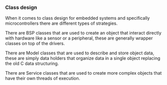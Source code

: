 ### Class design
When it comes to class design for embedded systems and specifically microcontrollers there are different types of strategies.

There are BSP classes that are used to create an object that interact directly with hardware like a sensor or a peripheral, these are generally wrapper classes on top of the drivers.

There are Model classes that are used to describe and store object data, these are simply data holders that organize data in a single object replacing the old C data structuring.

There are Service classes that are used to create more complex objects that have their own threads of execution.

